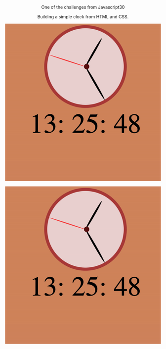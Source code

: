 <p align="center">One of the challenges from Javascript30</p>

<p align="center">Building a simple clock from HTML and CSS. </p>


<p align="center"> <img alt="clock" src="clock.gif"></p>


![clock](clock.gif)